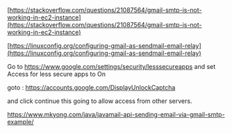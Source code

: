 
[https://stackoverflow.com/questions/21087564/gmail-smtp-is-not-working-in-ec2-instance](https://stackoverflow.com/questions/21087564/gmail-smtp-is-not-working-in-ec2-instance)

[https://linuxconfig.org/configuring-gmail-as-sendmail-email-relay](https://linuxconfig.org/configuring-gmail-as-sendmail-email-relay)


Go to https://www.google.com/settings/security/lesssecureapps and set Access for less secure apps to On

goto : https://accounts.google.com/DisplayUnlockCaptcha

and click continue this going to allow access from other servers.

https://www.mkyong.com/java/javamail-api-sending-email-via-gmail-smtp-example/
